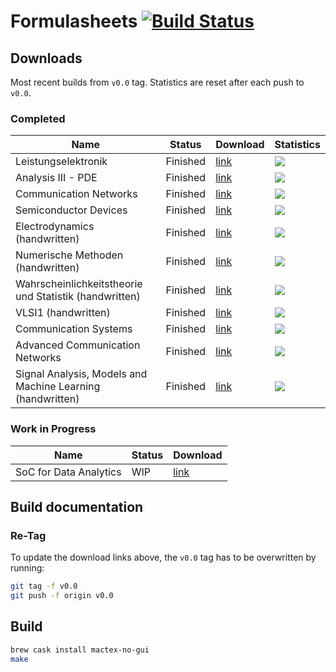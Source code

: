 # Formulasheets [![Build Status](https://travis-ci.org/noah95/formulasheets.svg?branch=master)](https://travis-ci.org/noah95/formulasheets)

## Downloads
Most recent builds from `v0.0` tag. Statistics are reset after each push to `v0.0`.

### Completed
| Name          | Status | Download      | Statistics |
| ------------- |--------|---------------|------------|
| Leistungselektronik | Finished | [link][le] | ![][le-badge] |
| Analysis III - PDE | Finished | [link][an3] | ![][an3-badge] |
| Communication Networks | Finished | [link][comnet] | ![][comnet-badge] |
| Semiconductor Devices | Finished | [link][semi] | ![][semi-badge] |
| Electrodynamics (handwritten) | Finished | [link][em] | ![][em-badge] |
| Numerische Methoden (handwritten) | Finished | [link][num] | ![][num-badge] |
| Wahrscheinlichkeitstheorie und Statistik (handwritten) | Finished | [link][wus] | ![][wus-badge] |
| VLSI1 (handwritten) | Finished | [link][vlsi1] | ![][vlsi1-badge] |
| Communication Systems | Finished | [link][comsys] | ![][comsys-badge] |
| Advanced Communication Networks | Finished | [link][advnet] | ![][advnet-badge] |
| Signal Analysis, Models and Machine Learning (handwritten) | Finished | [link][sml] | ![][sml-badge] |

[le]: https://github.com/noah95/formulasheets/releases/download/v1.0/leistungselektronik.pdf
[le-badge]: https://img.shields.io/github/downloads/noah95/formulasheets/v1.0/leistungselektronik.pdf.svg
[an3]: https://github.com/noah95/formulasheets/releases/download/v1.0/analysis3pde.pdf
[an3-badge]: https://img.shields.io/github/downloads/noah95/formulasheets/v1.0/analysis3pde.pdf.svg
[comnet]: https://github.com/noah95/formulasheets/releases/download/v2.0.1/ComNet_summary.pdf
[comnet-badge]: https://img.shields.io/github/downloads/noah95/formulasheets/v2.0.1/ComNet_summary.pdf.svg

[semi]: https://github.com/noah95/formulasheets/releases/download/v2.1.1/semiconductordevices.pdf
[semi-badge]: https://img.shields.io/github/downloads/noah95/formulasheets/v2.1.1/semiconductordevices.pdf.svg

[em]: https://github.com/noah95/formulasheets/releases/download/v2.1.2/em_fosa_huetter.pdf
[em-badge]: https://img.shields.io/github/downloads/noah95/formulasheets/v2.1.2/em_fosa_huetter.pdf.svg

[num]: https://github.com/noah95/formulasheets/releases/download/v2.1.2/num_fosa_huetter.pdf
[num-badge]: https://img.shields.io/github/downloads/noah95/formulasheets/v2.1.2/num_fosa_huetter.pdf.svg

[wus]: https://github.com/noah95/formulasheets/releases/download/v2.1.2/wus_fosa_huetter.pdf
[wus-badge]: https://img.shields.io/github/downloads/noah95/formulasheets/v2.1.2/wus_fosa_huetter.pdf.svg

[vlsi1]: https://github.com/noah95/formulasheets/releases/download/v3.0.0/vlsi1_fosa_huetter.pdf
[vlsi1-badge]: https://img.shields.io/github/downloads/noah95/formulasheets/v3.0.0/vlsi1_fosa_huetter.pdf.svg

[comsys]: https://github.com/noah95/formulasheets/releases/download/v3.0.0/comsys_fosa_huetter.pdf
[comsys-badge]: https://img.shields.io/github/downloads/noah95/formulasheets/v3.0.0/comsys_fosa_huetter.pdf.svg

[advnet]: https://github.com/noah95/formulasheets/releases/download/v3.1.0/advnet_fosa_huetter.pdf
[advnet-badge]: https://img.shields.io/github/downloads/noah95/formulasheets/v3.1.0/advnet_fosa_huetter.pdf.svg

[sml]: https://github.com/noah95/formulasheets/releases/download/v3.1.1/sml_summary_huetter.pdf
[sml-badge]: https://img.shields.io/github/downloads/noah95/formulasheets/v3.1.1/sml_summary_huetter.pdf.svg


### Work in Progress
| Name          | Status | Download      |
| ------------- |--------|---------------|
| SoC for Data Analytics | WIP  | [link][socdaml] |

[socdaml]: https://github.com/noah95/formulasheets/raw/build/SoC%20for%20Data%20Analytics%20and%20Machine%20Learning/soc_for_da_ml_huetter.pdf

## Build documentation

### Re-Tag
To update the download links above, the `v0.0` tag has to be overwritten by running:

```bash
git tag -f v0.0
git push -f origin v0.0
```

## Build
```bash
brew cask install mactex-no-gui
make
```